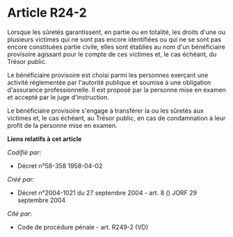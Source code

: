 # Article R24-2

Lorsque les sûretés garantissent, en partie ou en totalité, les droits d'une ou plusieurs victimes qui ne sont pas encore
identifiées ou qui ne se sont pas encore constituées partie civile, elles sont établies au nom d'un bénéficiaire provisoire
agissant pour le compte de ces victimes et, le cas échéant, du Trésor public.

Le bénéficiaire provisoire est choisi parmi les personnes exerçant une activité réglementée par l'autorité publique et
soumise à une obligation d'assurance professionnelle. Il est proposé par la personne mise en examen et accepté par le juge
d'instruction.

Le bénéficiaire provisoire s'engage à transférer la ou les sûretés aux victimes et, le cas échéant, au Trésor public, en cas
de condamnation à leur profit de la personne mise en examen.

**Liens relatifs à cet article**

_Codifié par_:

  - Décret n°58-358 1958-04-02

_Créé par_:

  - Décret n°2004-1021 du 27 septembre 2004 - art. 8 () JORF 29 septembre 2004

_Cité par_:

  - Code de procédure pénale - art. R249-2 (VD)
